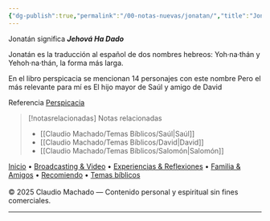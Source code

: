 ```yaml
---
{"dg-publish":true,"permalink":"/00-notas-nuevas/jonatan/","title":"Jonatán","tags":["Jonatán"]}
---
```


Jonatán significa ***Jehová Ha Dado***

Jonatán es la traducción al español de dos nombres hebreos: Yoh·na·thán y Yehoh·na·thán, la forma más larga. 

En el libro perspicacia se mencionan 14 personajes con este nombre 
Pero el más relevante para mí es El hijo mayor de Saúl y amigo de David 

Referencia [Perspicacia](https://wol.jw.org/es/wol/d/r4/lp-s/1200002506#h=2)


> [!notasrelacionadas] Notas relacionadas
> - [[Claudio Machado/Temas Bíblicos/Saúl\|Saúl]]
> - [[Claudio Machado/Temas Bíblicos/David\|David]]
> - [[Claudio Machado/Temas Bíblicos/Salomón\|Salomón]]

<div class="pie-simple">
  <a href="https://mis-apuntes-psi.vercel.app/">Inicio</a> •
  <a href="https://mis-apuntes-psi.vercel.app/claudio-machado/brodcasting-and-videos/principial-brodcasting-and-video/">Broadcasting & Video</a> •
  <a href="https://mis-apuntes-psi.vercel.app/claudio-machado/experiencias-and-reflexiones/experiencias-and-reflexiones/">Experiencias & Reflexiones</a> •
  <a href="https://mis-apuntes-psi.vercel.app/claudio-machado/familia-and-amigos/familia-and-amigos/">Familia & Amigos</a> •
  <a href="https://mis-apuntes-psi.vercel.app/claudio-machado/recomendaciones/recomiendo/">Recomiendo</a> •
  <a href="https://mis-apuntes-psi.vercel.app/claudio-machado/temas-biblicos/temas-biblicos/">Temas bíblicos</a>
  <br><br>
  <span class="legal">© 2025 Claudio Machado — Contenido personal y espiritual sin fines comerciales.</span>
</div>

---

